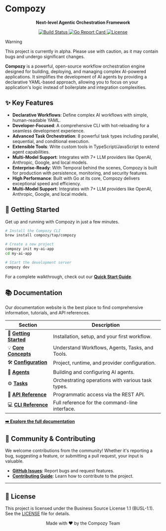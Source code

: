 # Compozy

<div align="center">
  <p>
    <strong>Next-level Agentic Orchestration Framework</strong>
  </p>
  <p>
    <a href="https://github.com/compozy/compozy/actions/workflows/ci.yml">
      <img src="https://github.com/compozy/compozy/actions/workflows/ci.yml/badge.svg" alt="Build Status">
    </a>
    <a href="https://goreportcard.com/report/github.com/compozy/compozy">
      <img src="https://goreportcard.com/badge/github.com/compozy/compozy" alt="Go Report Card">
    </a>
    <a href="https://github.com/compozy/compozy/blob/main/LICENSE">
      <img src="https://img.shields.io/github/license/compozy/compozy" alt="License">
    </a>
  </p>
</div>

> [!WARNING]
> This project is currently in alpha. Please use with caution, as it may contain bugs and undergo significant changes.

**Compozy** is a powerful, open-source workflow orchestration engine designed for building, deploying, and managing complex AI-powered applications. It simplifies the development of AI agents by providing a declarative YAML-based approach, allowing you to focus on your application's logic instead of boilerplate and integration complexities.

## ✨ Key Features

- **Declarative Workflows**: Define complex AI workflows with simple, human-readable YAML.
- **Developer-Focused**: A comprehensive CLI with hot-reloading for a seamless development experience.
- **Advanced Task Orchestration**: 8 powerful task types including parallel, sequential, and conditional execution.
- **Extensible Tools**: Write custom tools in TypeScript/JavaScript to extend agent capabilities.
- **Multi-Model Support**: Integrates with 7+ LLM providers like OpenAI, Anthropic, Google, and local models.
- **Enterprise-Ready**: With Temporal behind the scenes, Compozy is built for production with persistence, monitoring, and security features.
- **High Performance**: Built with Go at its core, Compozy delivers exceptional speed and efficiency.
- **Multi-Model Support**: Integrates with 7+ LLM providers like OpenAI, Anthropic, Google, and local models.

## 🚀 Getting Started

Get up and running with Compozy in just a few minutes.

```bash
# Install the Compozy CLI
brew install compozy/tap/compozy

# Create a new project
compozy init my-ai-app
cd my-ai-app

# Start the development server
compozy dev
```

For a complete walkthrough, check out our [**Quick Start Guide**](./docs/content/docs/core/getting-started/quick-start.mdx).

## 📚 Documentation

Our documentation website is the best place to find comprehensive information, tutorials, and API references.

| Section                                                                             | Description                                       |
| ----------------------------------------------------------------------------------- | ------------------------------------------------- |
| 🚀 **[Getting Started](./docs/content/docs/core/getting-started/installation.mdx)** | Installation, setup, and your first workflow.     |
| 💡 **[Core Concepts](./docs/content/docs/core/getting-started/core-concepts.mdx)**  | Understand Workflows, Agents, Tasks, and Tools.   |
| 🛠️ **[Configuration](./docs/content/docs/core/configuration/project-setup.mdx)**    | Project, runtime, and provider configuration.     |
| 🤖 **[Agents](./docs/content/docs/core/agents/overview.mdx)**                       | Building and configuring AI agents.               |
| ⚙️ **[Tasks](./docs/content/docs/core/tasks/overview.mdx)**                         | Orchestrating operations with various task types. |
| 🔌 **[API Reference](./docs/content/docs/api/overview.mdx)**                        | Programmatic access via the REST API.             |
| 💻 **[CLI Reference](./docs/content/docs/cli/overview.mdx)**                        | Full reference for the command-line interface.    |

**[➡️ Explore the full documentation](./docs/content/docs/core/index.mdx)**

## 🤝 Community & Contributing

We welcome contributions from the community! Whether it's reporting a bug, suggesting a feature, or submitting a pull request, your input is valuable.

- **[GitHub Issues](https://github.com/compozy/compozy/issues)**: Report bugs and request features.
- **[Contributing Guide](./CONTRIBUTING.md)**: Learn how to contribute to the project.

---

## 🔐 License

This project is licensed under the Business Source License 1.1 (BUSL-1.1). See the [LICENSE](LICENSE) file for details.

<p align="center">Made with ❤️ by the Compozy Team</p>

